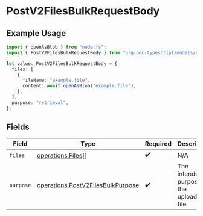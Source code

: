 # PostV2FilesBulkRequestBody

## Example Usage

```typescript
import { openAsBlob } from "node:fs";
import { PostV2FilesBulkRequestBody } from "orq-poc-typescript/models/operations";

let value: PostV2FilesBulkRequestBody = {
  files: [
    {
      fileName: "example.file",
      content: await openAsBlob("example.file"),
    },
  ],
  purpose: "retrieval",
};
```

## Fields

| Field                                                                                  | Type                                                                                   | Required                                                                               | Description                                                                            |
| -------------------------------------------------------------------------------------- | -------------------------------------------------------------------------------------- | -------------------------------------------------------------------------------------- | -------------------------------------------------------------------------------------- |
| `files`                                                                                | [operations.Files](../../models/operations/files.md)[]                                 | :heavy_check_mark:                                                                     | N/A                                                                                    |
| `purpose`                                                                              | [operations.PostV2FilesBulkPurpose](../../models/operations/postv2filesbulkpurpose.md) | :heavy_check_mark:                                                                     | The intended purpose of the uploaded file.                                             |
